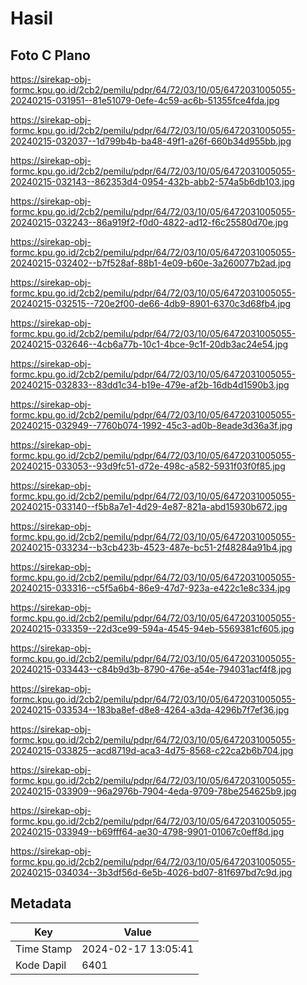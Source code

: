# Hasil

## Foto C Plano

https://sirekap-obj-formc.kpu.go.id/2cb2/pemilu/pdpr/64/72/03/10/05/6472031005055-20240215-031951--81e51079-0efe-4c59-ac6b-51355fce4fda.jpg

https://sirekap-obj-formc.kpu.go.id/2cb2/pemilu/pdpr/64/72/03/10/05/6472031005055-20240215-032037--1d799b4b-ba48-49f1-a26f-660b34d955bb.jpg

https://sirekap-obj-formc.kpu.go.id/2cb2/pemilu/pdpr/64/72/03/10/05/6472031005055-20240215-032143--862353d4-0954-432b-abb2-574a5b6db103.jpg

https://sirekap-obj-formc.kpu.go.id/2cb2/pemilu/pdpr/64/72/03/10/05/6472031005055-20240215-032243--86a919f2-f0d0-4822-ad12-f6c25580d70e.jpg

https://sirekap-obj-formc.kpu.go.id/2cb2/pemilu/pdpr/64/72/03/10/05/6472031005055-20240215-032402--b7f528af-88b1-4e09-b60e-3a260077b2ad.jpg

https://sirekap-obj-formc.kpu.go.id/2cb2/pemilu/pdpr/64/72/03/10/05/6472031005055-20240215-032515--720e2f00-de66-4db9-8901-6370c3d68fb4.jpg

https://sirekap-obj-formc.kpu.go.id/2cb2/pemilu/pdpr/64/72/03/10/05/6472031005055-20240215-032646--4cb6a77b-10c1-4bce-9c1f-20db3ac24e54.jpg

https://sirekap-obj-formc.kpu.go.id/2cb2/pemilu/pdpr/64/72/03/10/05/6472031005055-20240215-032833--83dd1c34-b19e-479e-af2b-16db4d1590b3.jpg

https://sirekap-obj-formc.kpu.go.id/2cb2/pemilu/pdpr/64/72/03/10/05/6472031005055-20240215-032949--7760b074-1992-45c3-ad0b-8eade3d36a3f.jpg

https://sirekap-obj-formc.kpu.go.id/2cb2/pemilu/pdpr/64/72/03/10/05/6472031005055-20240215-033053--93d9fc51-d72e-498c-a582-5931f03f0f85.jpg

https://sirekap-obj-formc.kpu.go.id/2cb2/pemilu/pdpr/64/72/03/10/05/6472031005055-20240215-033140--f5b8a7e1-4d29-4e87-821a-abd15930b672.jpg

https://sirekap-obj-formc.kpu.go.id/2cb2/pemilu/pdpr/64/72/03/10/05/6472031005055-20240215-033234--b3cb423b-4523-487e-bc51-2f48284a91b4.jpg

https://sirekap-obj-formc.kpu.go.id/2cb2/pemilu/pdpr/64/72/03/10/05/6472031005055-20240215-033316--c5f5a6b4-86e9-47d7-923a-e422c1e8c334.jpg

https://sirekap-obj-formc.kpu.go.id/2cb2/pemilu/pdpr/64/72/03/10/05/6472031005055-20240215-033359--22d3ce99-594a-4545-94eb-5569381cf605.jpg

https://sirekap-obj-formc.kpu.go.id/2cb2/pemilu/pdpr/64/72/03/10/05/6472031005055-20240215-033443--c84b9d3b-8790-476e-a54e-794031acf4f8.jpg

https://sirekap-obj-formc.kpu.go.id/2cb2/pemilu/pdpr/64/72/03/10/05/6472031005055-20240215-033534--183ba8ef-d8e8-4264-a3da-4296b7f7ef36.jpg

https://sirekap-obj-formc.kpu.go.id/2cb2/pemilu/pdpr/64/72/03/10/05/6472031005055-20240215-033825--acd8719d-aca3-4d75-8568-c22ca2b6b704.jpg

https://sirekap-obj-formc.kpu.go.id/2cb2/pemilu/pdpr/64/72/03/10/05/6472031005055-20240215-033909--96a2976b-7904-4eda-9709-78be254625b9.jpg

https://sirekap-obj-formc.kpu.go.id/2cb2/pemilu/pdpr/64/72/03/10/05/6472031005055-20240215-033949--b69fff64-ae30-4798-9901-01067c0eff8d.jpg

https://sirekap-obj-formc.kpu.go.id/2cb2/pemilu/pdpr/64/72/03/10/05/6472031005055-20240215-034034--3b3df56d-6e5b-4026-bd07-81f697bd7c9d.jpg


## Metadata

| Key        | Value               |
| ---------- | ------------------- |
| Time Stamp | 2024-02-17 13:05:41 |
| Kode Dapil | 6401                |



